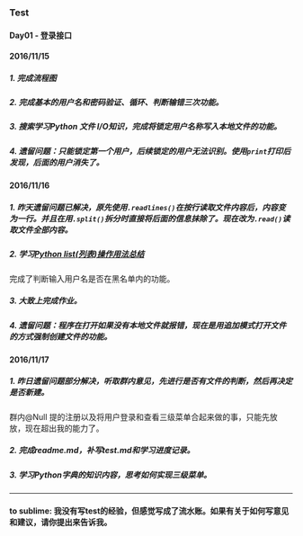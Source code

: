 ### Test
#### Day01 - 登录接口

#### 2016/11/15
##### 1. 完成流程图
##### 2. 完成基本的用户名和密码验证、循环、判断输错三次功能。
##### 3. 搜索学习Python 文件 I/O知识，完成将锁定用户名称写入本地文件的功能。
##### 4. 遗留问题：只能锁定第一个用户，后续锁定的用户无法识别。使用`print`打印后发现，后面的用户消失了。

#### 2016/11/16
##### 1. 昨天遗留问题已解决，原先使用`.readlines()`在按行读取文件内容后，内容变为一行。并且在用`.split()`拆分时直接将后面的信息抹除了。现在改为`.read()`读取文件全部内容。
##### 2. 学习[Python list(列表)操作用法总结](http://yangrong.blog.51cto.com/6945369/1329837)
完成了判断输入用户名是否在黑名单内的功能。
##### 3. 大致上完成作业。
##### 4. 遗留问题：程序在打开如果没有本地文件就报错，现在是用追加模式打开文件的方式强制创建文件的功能。

#### 2016/11/17
##### 1. 昨日遗留问题部分解决，听取群内意见，先进行是否有文件的判断，然后再决定是否新建。
群内@Null 提的注册以及将用户登录和查看三级菜单合起来做的事，只能先放放，现在超出我的能力了。
##### 2. 完成readme.md，补写test.md和学习进度记录。
##### 3. 学习Python字典的知识内容，思考如何实现三级菜单。

---
#### to sublime: 我没有写test的经验，但感觉写成了流水账。如果有关于如何写意见和建议，请你提出来告诉我。